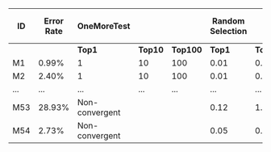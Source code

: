 | **ID** | **Error Rate** | **OneMoreTest** | | | **Random Selection** | | | **Coverage-based Selection** | | | **Invariant-based Selection** |
|--------|-----------------|------------------|---|---|-----------------------|---|---|-----------------------------|---|---|-----------------------------|
|        |                 | **Top1**         | **Top10** | **Top100** | **Top1** | **Top10** | **Top100** | **Top1** | **Top10** | **Top100** | **Top1** | **Top10** | **Top100** |
| M1     | 0.99%           | 1               | 10        | 100       | 0.01    | 0.11      | 1.05      | 0.02    | 0.17      | 0.95       | 0.02    | 0.11      | 1.01      |
| M2     | 2.40%           | 1               | 10        | 100       | 0.01    | 0.31      | 2.77      | 0.03    | 0.24      | 2.64       | 1       | 10        | 100       |
| ...    | ...             | ...             | ...       | ...       | ...     | ...       | ...       | ...     | ...       | ...        | ...     | ...       | ...       |
| M53    | 28.93%          | Non-convergent  |           |           | 0.12    | 1.21      | 11.57     | 0.22    | 1.38      | 10.62     | 1.26    | 5.72      | 36.24     |
| M54    | 2.73%           | Non-convergent  |           |           | 0.05    | 0.23      | 2.40      | 0.02    | 0.25      | 2.36      | 0.02    | 0.30      | 2.73      |
